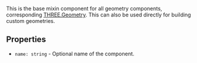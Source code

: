 This is the base mixin component for all geometry components, corresponding [THREE.Geometry](https://threejs.org/docs/index.html#api/core/Geometry). This can also be used directly for building custom geometries.

## Properties
* `name: string` - Optional name of the component.
